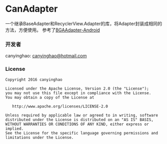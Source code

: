 # CanAdapter
一个继承BaseAdapter和RecyclerView.Adapter的库，将Adapter封装成相同的方法，方便使用。
参考了[BGAAdapter-Android](https://github.com/bingoogolapple/BGAAdapter-Android)





### 开发者


canyinghao: <canyinghao@hotmail.com>  


### License

    Copyright 2016 canyinghao

    Licensed under the Apache License, Version 2.0 (the "License");
    you may not use this file except in compliance with the License.
    You may obtain a copy of the License at

       http://www.apache.org/licenses/LICENSE-2.0

    Unless required by applicable law or agreed to in writing, software
    distributed under the License is distributed on an "AS IS" BASIS,
    WITHOUT WARRANTIES OR CONDITIONS OF ANY KIND, either express or implied.
    See the License for the specific language governing permissions and
    limitations under the License.
